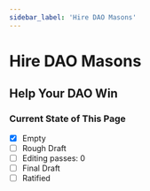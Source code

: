 ```yaml
---
sidebar_label: 'Hire DAO Masons'
---
```


# Hire DAO Masons

## Help Your DAO Win

### Current State of This Page

- [x] Empty
- [ ] Rough Draft
- [ ] Editing passes: 0
- [ ] Final Draft
- [ ] Ratified
